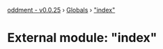 [oddment - v0.0.25](../README.md) › [Globals](../globals.md) › ["index"](_index_.md)

# External module: "index"


